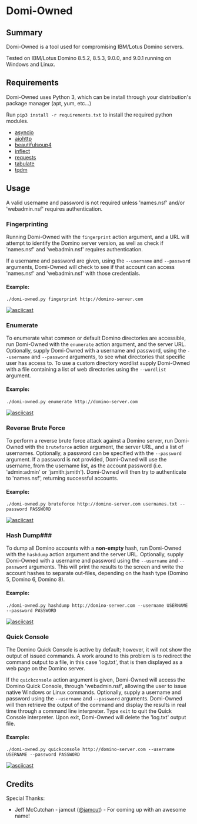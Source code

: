 # Domi-Owned
## Summary ##
Domi-Owned is a tool used for compromising IBM/Lotus Domino servers. 

Tested on IBM/Lotus Domino 8.5.2, 8.5.3, 9.0.0, and 9.0.1 running on Windows and Linux.

## Requirements ##
Domi-Owned uses Python 3, which can be install through your distribution's package manager (apt, yum, etc...)

Run `pip3 install -r requirements.txt` to install the required python modules.
 * [asyncio](https://github.com/python/asyncio)
 * [aiohttp](https://github.com/KeepSafe/aiohttp)
 * [beautifulsoup4](https://www.crummy.com/software/BeautifulSoup/)
 * [inflect](https://github.com/pwdyson/inflect.py)
 * [requests](https://github.com/kennethreitz/requests)
 * [tabulate](https://bitbucket.org/astanin/python-tabulate)
 * [tqdm](https://github.com/noamraph/tqdm)

## Usage ##
A valid username and password is not required unless 'names.nsf' and/or 'webadmin.nsf' requires authentication.

### Fingerprinting ###
Running Domi-Owned with the `fingerprint` action argument, and a URL will attempt to identify the Domino server version, as well as check if 'names.nsf' and 'webadmin.nsf' requires authentication.

If a username and password are given, using the `--username` and `--password` arguments, Domi-Owned will check to see if that account can access 'names.nsf' and 'webadmin.nsf' with those credentials.

#### Example: ####
`./domi-owned.py fingerprint http://domino-server.com`

[![asciicast](https://asciinema.org/a/70ai7hzvnpy9s725hn6csi95t.png)](https://asciinema.org/a/70ai7hzvnpy9s725hn6csi95t)


### Enumerate ###
To enumerate what common or default Domino directories are accessible, run Domi-Owned with the `enumerate` action argument, and the server URL. Optionally, supply Domi-Owned with a username and password, using the `--username` and `--password` arguments, to see what directories that specific user has access to. To use a custom directory wordlist supply Domi-Owned with a file containing a list of web directories using the `--wordlist` argument.

#### Example: ####
`./domi-owned.py enumerate http://domino-server.com`

[![asciicast](https://asciinema.org/a/djovybmla84o692cy9g05ubag.png)](https://asciinema.org/a/djovybmla84o692cy9g05ubag)


### Reverse Brute Force ###
To perform a reverse brute force attack against a Domino server, run Domi-Owned with the `bruteforce` action argument, the server URL, and a list of usernames. Optionally, a password can be specified with the `--password` argument. If a password is not provided, Domi-Owned will use the username, from the username list, as the account password (i.e. 'admin:admin' or 'jsmith:jsmith'). Domi-Owned will then try to authenticate to 'names.nsf', returning successful accounts.

#### Example: ####
`./domi-owned.py bruteforce http://domino-server.com usernames.txt --password PASSWORD`

[![asciicast](https://asciinema.org/a/7twvq5fj8gkzltnhsm7qttexq.png)](https://asciinema.org/a/7twvq5fj8gkzltnhsm7qttexq)


### Hash Dump###
To dump all Domino accounts with a __non-empty__ hash, run Domi-Owned with the `hashdump` action argument and the server URL. Optionally, supply Domi-Owned with a username and password using the `--username` and `--password` arguments. This will print the results to the screen and write the account hashes to separate out-files, depending on the hash type (Domino 5, Domino 6, Domino 8).

#### Example: ####
`./domi-owned.py hashdump http://domino-server.com --username USERNAME --password PASSWORD`

[![asciicast](https://asciinema.org/a/bshcclg89hzlx0lmdg9b9q9zx.png)](https://asciinema.org/a/bshcclg89hzlx0lmdg9b9q9zx)


### Quick Console ###
The Domino Quick Console is active by default; however, it will not show the output of issued commands. A work around to this problem is to redirect the command output to a file, in this case 'log.txt', that is then displayed as a web page on the Domino server.

If the `quickconsole` action argument is given, Domi-Owned will access the Domino Quick Console, through 'webadmin.nsf', allowing the user to issue native Windows or Linux commands. Optionally, supply a username and password using the `--username` and `--password` arguments. Domi-Owned will then retrieve the output of the command and display the results in real time through a command line interpreter. Type `exit` to quit the Quick Console interpreter. Upon exit, Domi-Owned will  delete the 'log.txt' output file.

#### Example: ####
`./domi-owned.py quickconsole http://domino-server.com --username USERNAME --password PASSWORD`

[![asciicast](https://asciinema.org/a/84kphfh12ngm5iwn5qc9q1hke.png)](https://asciinema.org/a/84kphfh12ngm5iwn5qc9q1hke)


## Credits ##
Special Thanks:
 * Jeff McCutchan - jamcut ([@jamcut](https://twitter.com/jamcut)) - For coming up with an awesome name!
